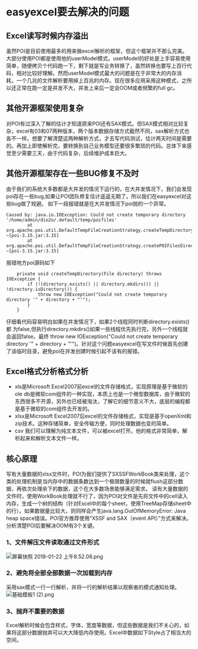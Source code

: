 # easyexcel要去解决的问题

## Excel读写时候内存溢出

虽然POI是目前使用最多的用来做excel解析的框架，但这个框架并不那么完美。大部分使用POI都是使用他的userModel模式。userModel的好处是上手容易使用简单，随便拷贝个代码跑一下，剩下就是写业务转换了，虽然转换也要写上百行代码，相对比较好理解。然而userModel模式最大的问题是在于非常大的内存消耗，一个几兆的文件解析要用掉上百兆的内存。现在很多应用采用这种模式，之所以还正常在跑一定是并发不大，并发上来后一定会OOM或者频繁的full gc。

## 其他开源框架使用复杂

对POI有过深入了解的估计才知道原来POI还有SAX模式。但SAX模式相对比较复杂，excel有03和07两种版本，两个版本数据存储方式截然不同，sax解析方式也各不一样。想要了解清楚这两种解析方式，才去写代码测试，估计两天时间是需要的。再加上即使解析完，要转换到自己业务模型还要很多繁琐的代码。总体下来感觉至少需要三天，由于代码复杂，后续维护成本巨大。

## 其他开源框架存在一些BUG修复不及时

由于我们的系统大多数都是大并发的情况下运行的，在大并发情况下，我们会发现poi存在一些bug,如果让POI团队修复估计遥遥无期了。所以我们在easyexcel对这些bug做了规避。
如下一段报错就是在大并发情况下poi抛的一个异常。
```
Caused by: java.io.IOException: Could not create temporary directory '/home/admin/dio2o/.default/temp/poifiles'
        at org.apache.poi.util.DefaultTempFileCreationStrategy.createTempDirectory(DefaultTempFileCreationStrategy.java:93) ~[poi-3.15.jar:3.15]
        at org.apache.poi.util.DefaultTempFileCreationStrategy.createPOIFilesDirectory(DefaultTempFileCreationStrategy.java:82) ~[poi-3.15.jar:3.15]
```
报错地方poi源码如下
```
    private void createTempDirectory(File directory) throws IOException {
        if (!(directory.exists() || directory.mkdirs()) || !directory.isDirectory()) {
            throw new IOException("Could not create temporary directory '" + directory + "'");
        }
    }
```
仔细看代码容易明白如果在并发情况下，如果2个线程同时判断directory.exists()都 为false,但执行directory.mkdirs()如果一些线程优先执行完，另外一个线程就会返回false。最终 throw new IOException("Could not create temporary directory '" + directory + "'")。针对这个问题easyexcel在写文件时候首先创建了该临时目录，避免poi在并发创建时候引起不该有的报错。

## Excel格式分析格式分析

- xls是Microsoft Excel2007前excel的文件存储格式，实现原理是基于微软的ole db是微软com组件的一种实现，本质上也是一个微型数据库，由于微软的东西很多不开源，另外也已经被淘汰，了解它的细节意义不大，底层的编程都是基于微软的com组件去开发的。
- xlsx是Microsoft Excel2007后excel的文件存储格式，实现是基于openXml和zip技术。这种存储简单，安全传输方便，同时处理数据也变的简单。
- csv 我们可以理解为纯文本文件，可以被excel打开。他的格式非常简单，解析起来和解析文本文件一样。

## 核心原理

写有大量数据的xlsx文件时，POI为我们提供了SXSSFWorkBook类来处理，这个类的处理机制是当内存中的数据条数达到一个极限数量的时候就flush这部分数据，再依次处理余下的数据，这个在大多数场景能够满足需求。
读有大量数据的文件时，使用WorkBook处理就不行了，因为POI对文件是先将文件中的cell读入内存，生成一个树的结构（针对Excel中的每个sheet，使用TreeMap存储sheet中的行）。如果数据量比较大，则同样会产生java.lang.OutOfMemoryError: Java heap space错误。POI官方推荐使用“XSSF and SAX（event API）”方式来解决。
分析清楚POI后要解决OOM有3个关键。

### 1、文件解压文件读取通过文件形式

![屏幕快照 2018-01-22 上午8.52.08.png](http://ata2-img.cn-hangzhou.img-pub.aliyun-inc.com/e3a3500014c95f7118d8c200a51acab4.png)

### 2、避免将全部全部数据一次加载到内存

采用sax模式一行一行解析，并将一行的解析结果以观察者的模式通知处理。
![基础模板1 (2).png](http://ata2-img.cn-hangzhou.img-pub.aliyun-inc.com/82bb195ac62532963b2364d2e4da23e5.png)

### 3、抛弃不重要的数据

Excel解析时候会包含样式，字体，宽度等数据，但这些数据是我们不关心的，如果将这部分数据抛弃可以大大降低内存使用。Excel中数据如下Style占了相当大的空间。